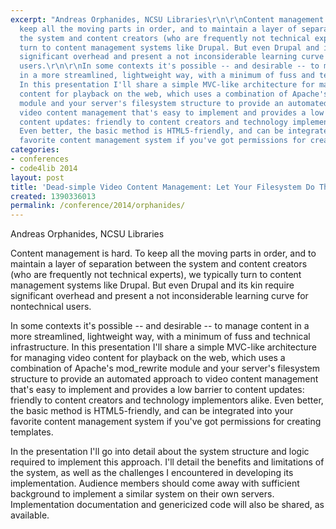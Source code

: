 ```yaml
---
excerpt: "Andreas Orphanides, NCSU Libraries\r\n\r\nContent management is hard. To
  keep all the moving parts in order, and to maintain a layer of separation between
  the system and content creators (who are frequently not technical experts), we typically
  turn to content management systems like Drupal. But even Drupal and its kin require
  significant overhead and present a not inconsiderable learning curve for nontechnical
  users.\r\n\r\nIn some contexts it's possible -- and desirable -- to manage content
  in a more streamlined, lightweight way, with a minimum of fuss and technical infrastructure.
  In this presentation I'll share a simple MVC-like architecture for managing video
  content for playback on the web, which uses a combination of Apache's mod_rewrite
  module and your server's filesystem structure to provide an automated approach to
  video content management that's easy to implement and provides a low barrier to
  content updates: friendly to content creators and technology implementors alike.
  Even better, the basic method is HTML5-friendly, and can be integrated into your
  favorite content management system if you've got permissions for creating templates.\r\n\r"
categories:
- conferences
- code4lib 2014
layout: post
title: 'Dead-simple Video Content Management: Let Your Filesystem Do The Work'
created: 1390336013
permalink: /conference/2014/orphanides/
---
```

Andreas Orphanides, NCSU Libraries

Content management is hard. To keep all the moving parts in order, and to maintain a layer of separation between the system and content creators (who are frequently not technical experts), we typically turn to content management systems like Drupal. But even Drupal and its kin require significant overhead and present a not inconsiderable learning curve for nontechnical users.

In some contexts it's possible -- and desirable -- to manage content in a more streamlined, lightweight way, with a minimum of fuss and technical infrastructure. In this presentation I'll share a simple MVC-like architecture for managing video content for playback on the web, which uses a combination of Apache's mod_rewrite module and your server's filesystem structure to provide an automated approach to video content management that's easy to implement and provides a low barrier to content updates: friendly to content creators and technology implementors alike. Even better, the basic method is HTML5-friendly, and can be integrated into your favorite content management system if you've got permissions for creating templates.

In the presentation I'll go into detail about the system structure and logic required to implement this approach. I'll detail the benefits and limitations of the system, as well as the challenges I encountered in developing its implementation. Audience members should come away with sufficient background to implement a similar system on their own servers. Implementation documentation and genericized code will also be shared, as available.
